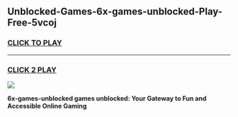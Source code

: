 
## Unblocked-Games-6x-games-unblocked-Play-Free-5vcoj
<h3>
<a href="https://premium76.site?title=6x-games-unblocked&ref=20M">CLICK TO PLAY</a></h3>
<hr>

<h3>
<a href="https://premium76.site?title=6x-games-unblocked&ref=20M">CLICK 2 PLAY</a>
  
</h3>

<a href="https://premium76.site?title=6x-games-unblocked&ref=19M"><img src="https://clearcache.store/games.png"></a>


**6x-games-unblocked games unblocked: Your Gateway to Fun and Accessible Online Gaming**
